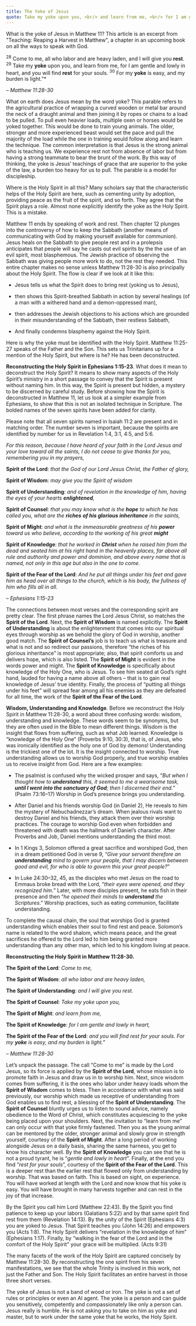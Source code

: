 ```yaml
---
title: The Yoke of Jesus
quote: Take my yoke upon you, <br/> and learn from me, <br/> for I am gentle and lowly in heart, <br/> and you will find rest for your souls. <br/> - Matthew 11:29
---
```


What is the yoke of Jesus in Matthew 11? This article is an excerpt from "Teaching: Reaping a Harvest in Matthew", a chapter in an upcoming book on all the ways to speak with God.

<sup>28</sup> Come to me, all who labor and are heavy laden, and I will give you **rest**. <sup>29</sup>  Take my **yoke** upon you, and learn from me, for I am gentle and lowly in heart, and you will find **rest** for your souls. <sup>30</sup>  For my **yoke** is easy, and my burden is light.”*

*– Matthew 11:28-30*

What on earth does Jesus mean by the word yoke? This parable refers to the agricultural practice of wrapping a curved wooden or metal bar around the neck of a draught animal and then joining it by ropes or chains to a load to be pulled. To pull even heavier loads, multiple oxen or horses would be yoked together. This would be done to train young animals. The older, stronger and more experienced beast would set the pace and pull the majority of the load while the one in training would follow along and learn the technique. The common interpretation is that Jesus is the strong animal who is teaching us. We experience rest not from absence of labor but from having a strong teammate to bear the brunt of the work. By this way of thinking, the yoke is Jesus’ teachings of grace that are superior to the yoke of the law, a burden too heavy for us to pull. The parable is a model for discipleship.

Where is the Holy Spirit in all this? Many scholars say that the characteristic helps of the Holy Spirit are here, such as cementing unity by adoption, providing peace as the fruit of the spirit, and so forth. They agree that the Spirit plays a role. Almost none explicitly identify the yoke as the Holy Spirit. This is a mistake.

Matthew 11 ends by speaking of work and rest. Then chapter 12 plunges into the controversy of how to keep the Sabbath (another means of communicating with God by making yourself available for communion). Jesus heals on the Sabbath to give people rest and in a prolepsis anticipates that people will say he casts out evil spirits by the the use of an evil spirit, most blasphemous. The Jewish practice of observing the Sabbath was giving people more work to do, not the rest they needed. This entire chapter makes no sense unless Matthew 11:28-30 is also principally about the Holy Spirit. The flow is clear if we look at it like this:

 - Jesus tells us what the Spirit does to bring rest (yoking us to Jesus), 

 - then shows this Spirit-breathed Sabbath in action by several healings (of a man with a withered hand and a demon-oppressed man), 

 - then addresses the Jewish objections to his actions which are grounded in their misunderstanding of the Sabbath, their restless Sabbath,

 - And finally condemns blasphemy against the Holy Spirit. 

Here is why the yoke must be identified with the Holy Spirit. Matthew 11:25-27 speaks of the Father and the Son. This sets us Trinitarians up for a mention of the Holy Spirit, but where is he? He has been deconstructed.

**Reconstructing the Holy Spirit in Ephesians 1:15-23**. What does it mean to deconstruct the Holy Spirit? It means to show many aspects of the Holy Spirit’s ministry in a short passage to convey that the Spirit is present without naming him. In this way, the Spirit is present but hidden, a mystery to be discerned by careful study. Before showing how the Spirit is deconstructed in Matthew 11, let us look at a simpler example from Ephesians, to show that this is not an isolated technique in Scripture. The bolded names of the seven spirits have been added for clarity.

Please note that all seven spirits named in Isaiah 11:2 are present and in matching order. The number seven is important, because the spirits are identified by number for us in Revelation 1:4, 3:1, 4:5, and 5:6.

*For this reason, because I have heard of your faith in the Lord Jesus and your love toward all the saints, I do not cease to give thanks for you, remembering you in my prayers,*

**Spirit of the Lord**: *that the God of our Lord Jesus Christ, the Father of glory,*

**Spirit of Wisdom**: *may give you the Spirit of wisdom*

**Spirit of Understanding**: *and of revelation in the knowledge of him, having the eyes of your hearts **enlightened**,*

**Spirit of Counsel**: *that you may know what is the **hope** to which he has called you, what are the **riches** **of his glorious inheritance** in the saints,*

**Spirit of Might**: *and what is the immeasurable greatness of his **power** toward us who believe, according to the working of his great **might***

**Spirit of Knowledge**: *that he worked in **Christ** when he raised him from the dead and seated him at his right hand in the heavenly places, far above all rule and authority and power and dominion, and above every name that is named, not only in this age but also in the one to come.*

**Spirit of the Fear of the Lord**:  *And he put all things under his feet and gave him as head over all things to the church, which is his body, the fullness of him who fills all in all.*

*– Ephesians 1:15-23*

The connections between most verses and the corresponding spirit are pretty clear. The first phrase names the Lord Jesus Christ, so matches the **Spirit of the Lord**. Next, the **Spirit of Wisdom** is named explicitly. The **Spirit of Understanding** is about the enlightenment that comes into our spiritual eyes through worship as we behold the glory of God in worship, another good match. The **Spirit of Counsel’s** job is to teach us what is treasure and what is not and so redirect our passions, therefore “the riches of his glorious inheritance” is most appropriate; also, that spirit comforts us and delivers hope, which is also listed. The **Spirit of Might** is evident in the words power and might. The **Spirit of Knowledge** is specifically about knowledge of the Holy One, who is Jesus. To see him seated at God’s right hand, lauded for having a name above all others – that is to gain real knowledge of Jesus’ true identity. Finally, the process of “putting all things under his feet” will spread fear among all his enemies as they are defeated for all time, the work of the **Spirit of the Fear of the Lord**.

**Wisdom, Understanding and Knowledge**. Before we reconstruct the Holy Spirit in Matthew 11:28-30, a word about three confusing words: wisdom, understanding and knowledge. These words seem to be synonyms, but they are often used in the Bible to mean different things. Wisdom is the insight that flows from suffering, such as what Job learned. Knowledge is “knowledge of the Holy One” (Proverbs 9:10, 30:3), that is, of Jesus, who was ironically identified as the holy one of God by demons! Understanding is the trickiest one of the lot. It is the insight connected to worship. True understanding allows us to worship God properly, and true worship enables us to receive insight from God. Here are a few examples:

 - The psalmist is confused why the wicked prosper and says, “*But when I thought how to **understand** this, it seemed to me a wearisome task, **until I went into the sanctuary of God**; then I discerned their end.*” (Psalm 73:16–17) Worship in God’s presence brings you understanding.

 - After Daniel and his friends worship God (in Daniel 2), He reveals to him the mystery of Nebuchadnezzar’s dream. When jealous rivals want to destroy Daniel and his friends, they attack them over their worship practices. The courage to worship God even when forbidden and threatened with death was the hallmark of Daniel’s character. After Proverbs and Job, Daniel mentions understanding the third most.

 - In 1 Kings 3, Solomon offered a great sacrifice and worshiped God, then in a dream petitioned God in verse 9, “*Give your servant therefore an **understanding** mind to govern your people, that I may discern between good and evil, for who is able to govern this your great people?*”

 - In Luke 24:30–32, 45, as the disciples who met Jesus on the road to Emmaus broke bread with the Lord, “*their eyes were opened, and they recognized him.*” Later, with more disciples present, he eats fish in their presence and then “*he opened their minds to **understand** the Scriptures*.” Worship practices, such as eating communion, facilitate understanding.

To complete the causal chain, the soul that worships God is granted understanding which enables their soul to find rest and peace. Solomon’s name is related to the word shalom, which means peace, and the great sacrifices he offered to the Lord led to him being granted more understanding than any other man, which led to his kingdom living at peace.

 **Reconstructing the Holy Spirit in Matthew 11:28-30.**

**The Spirit of the Lord**: *Come to me,*

**The Spirit of Wisdom**: *all who labor and are heavy laden,*

**The Spirit of Understanding**: *and I will give you rest.*

**The Spirit of Counsel**: *Take my yoke upon you,*

**The Spirit of Might**: *and learn from me,*

**The Spirit of Knowledge**: *for I am gentle and lowly in heart,*

**The Spirit of the Fear of the Lord**: *and you will find rest for your souls. For my **yoke** is easy, and my burden is light.”*

*– Matthew 11:28-30*

Let’s unpack the passage. The call “Come to me” is made by the Lord Jesus, so its force is applied by the **Spirit of the Lord**, whose mission is to promote faith in Jesus and draw us in to worship him. Next, since wisdom comes from suffering, it is the ones who labor under heavy loads whom the **Spirit of Wisdom** comes to bless. Then in accordance with what was said previously, our worship which made us receptive of understanding from God enables us to find rest, a blessing of the **Spirit of Understanding**. The **Spirit of Counsel** bluntly urges us to listen to sound advice, namely obedience to the Word of Christ, which constitutes acquiescing to the yoke being placed upon your shoulders. Next, the invitation to “learn from me” can only occur with that yoke firmly fastened.   Then you as the young animal can be mentored by the older, stronger animal and slowly grow in strength yourself, courtesy of the **Spirit of Might**. After a long period of working alongside Jesus on a daily basis, sharing the same harness, you get to know his character well. By the **Spirit of Knowledge** you can see that he is not a proud tyrant, he is “*gentle and lowly in heart*”. Finally, at the end you find “*rest for your souls*”, courtesy of the **Spirit of the Fear of the Lord**. This is a deeper rest than the earlier rest that flowed only from understanding by worship. That was based on faith. This is based on sight, on experience. You will have worked at length with the Lord and now know that his yoke is easy. You will have brought in many harvests together and can rest in the joy of that increase.

By the Spirit you call him Lord (Matthew 22:43). By the Spirit you find patience to keep up your labors (Galatians 5:22) and by that same spirit find rest from them (Revelation 14:13). By the unity of the Spirit (Ephesians 4:3) you are yoked to Jesus. That Spirit teaches you (John 14:26) and empowers you (Acts 1:8). The Holy Spirit delivers “revelation in the knowledge of him” (Ephesians 1:17). Finally, by “walking in the fear of the Lord and in the comfort of the Holy Spirit” your grace will be multiplied. (Acts 9:31)

The many facets of the work of the Holy Spirit are captured concisely by Matthew 11:28-30. By reconstructing the one spirit from his seven manifestations, we see that the whole Trinity is involved in this work, not just the Father and Son. The Holy Spirit facilitates an entire harvest in those three short verses.

The yoke of Jesus is not a band of wood or iron. The yoke is not a set of rules or principles or even an AI agent. The yoke is a person and can guide you sensitively, competently and compassionately like only a person can. Jesus really is humble. He is not asking you to take on him as yoke and master, but to work under the same yoke that he works, the Holy Spirit.
